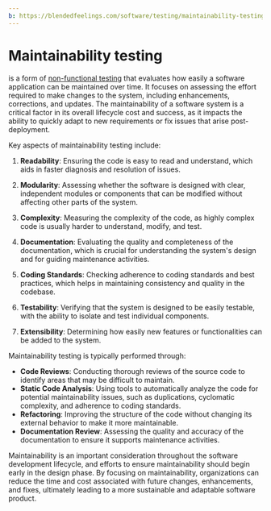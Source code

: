 ```yaml
---
b: https://blendedfeelings.com/software/testing/maintainability-testing.md
---
```


# Maintainability testing 
is a form of [non-functional testing](non-functional-testing.md) that evaluates how easily a software application can be maintained over time. It focuses on assessing the effort required to make changes to the system, including enhancements, corrections, and updates. The maintainability of a software system is a critical factor in its overall lifecycle cost and success, as it impacts the ability to quickly adapt to new requirements or fix issues that arise post-deployment.

Key aspects of maintainability testing include:

1. **Readability**: Ensuring the code is easy to read and understand, which aids in faster diagnosis and resolution of issues.

2. **Modularity**: Assessing whether the software is designed with clear, independent modules or components that can be modified without affecting other parts of the system.

3. **Complexity**: Measuring the complexity of the code, as highly complex code is usually harder to understand, modify, and test.

4. **Documentation**: Evaluating the quality and completeness of the documentation, which is crucial for understanding the system's design and for guiding maintenance activities.

5. **Coding Standards**: Checking adherence to coding standards and best practices, which helps in maintaining consistency and quality in the codebase.

6. **Testability**: Verifying that the system is designed to be easily testable, with the ability to isolate and test individual components.

7. **Extensibility**: Determining how easily new features or functionalities can be added to the system.

Maintainability testing is typically performed through:

- **Code Reviews**: Conducting thorough reviews of the source code to identify areas that may be difficult to maintain.
- **Static Code Analysis**: Using tools to automatically analyze the code for potential maintainability issues, such as duplications, cyclomatic complexity, and adherence to coding standards.
- **Refactoring**: Improving the structure of the code without changing its external behavior to make it more maintainable.
- **Documentation Review**: Assessing the quality and accuracy of the documentation to ensure it supports maintenance activities.

Maintainability is an important consideration throughout the software development lifecycle, and efforts to ensure maintainability should begin early in the design phase. By focusing on maintainability, organizations can reduce the time and cost associated with future changes, enhancements, and fixes, ultimately leading to a more sustainable and adaptable software product.